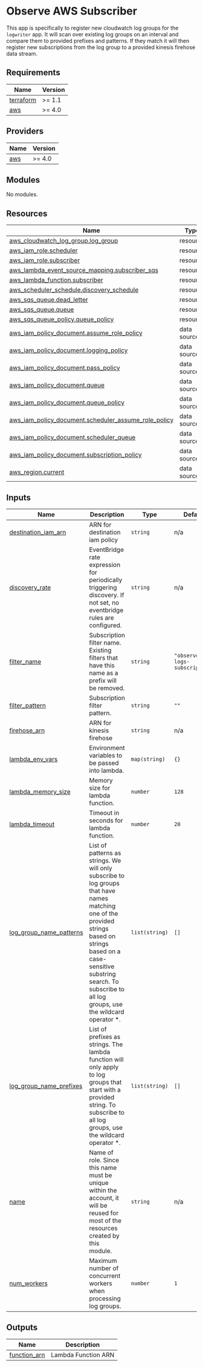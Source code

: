 # Observe AWS Subscriber

This app is specifically to register new cloudwatch log groups for the `logwriter` app. It will scan over existing log groups on an interval and compare them to provided prefixes and patterns. If they match it will then register new subscriptions from the log group to a provided kinesis firehose data stream. 

<!-- BEGINNING OF PRE-COMMIT-TERRAFORM DOCS HOOK -->
## Requirements

| Name | Version |
|------|---------|
| <a name="requirement_terraform"></a> [terraform](#requirement\_terraform) | >= 1.1 |
| <a name="requirement_aws"></a> [aws](#requirement\_aws) | >= 4.0 |

## Providers

| Name | Version |
|------|---------|
| <a name="provider_aws"></a> [aws](#provider\_aws) | >= 4.0 |

## Modules

No modules.

## Resources

| Name | Type |
|------|------|
| [aws_cloudwatch_log_group.log_group](https://registry.terraform.io/providers/hashicorp/aws/latest/docs/resources/cloudwatch_log_group) | resource |
| [aws_iam_role.scheduler](https://registry.terraform.io/providers/hashicorp/aws/latest/docs/resources/iam_role) | resource |
| [aws_iam_role.subscriber](https://registry.terraform.io/providers/hashicorp/aws/latest/docs/resources/iam_role) | resource |
| [aws_lambda_event_source_mapping.subscriber_sqs](https://registry.terraform.io/providers/hashicorp/aws/latest/docs/resources/lambda_event_source_mapping) | resource |
| [aws_lambda_function.subscriber](https://registry.terraform.io/providers/hashicorp/aws/latest/docs/resources/lambda_function) | resource |
| [aws_scheduler_schedule.discovery_schedule](https://registry.terraform.io/providers/hashicorp/aws/latest/docs/resources/scheduler_schedule) | resource |
| [aws_sqs_queue.dead_letter](https://registry.terraform.io/providers/hashicorp/aws/latest/docs/resources/sqs_queue) | resource |
| [aws_sqs_queue.queue](https://registry.terraform.io/providers/hashicorp/aws/latest/docs/resources/sqs_queue) | resource |
| [aws_sqs_queue_policy.queue_policy](https://registry.terraform.io/providers/hashicorp/aws/latest/docs/resources/sqs_queue_policy) | resource |
| [aws_iam_policy_document.assume_role_policy](https://registry.terraform.io/providers/hashicorp/aws/latest/docs/data-sources/iam_policy_document) | data source |
| [aws_iam_policy_document.logging_policy](https://registry.terraform.io/providers/hashicorp/aws/latest/docs/data-sources/iam_policy_document) | data source |
| [aws_iam_policy_document.pass_policy](https://registry.terraform.io/providers/hashicorp/aws/latest/docs/data-sources/iam_policy_document) | data source |
| [aws_iam_policy_document.queue](https://registry.terraform.io/providers/hashicorp/aws/latest/docs/data-sources/iam_policy_document) | data source |
| [aws_iam_policy_document.queue_policy](https://registry.terraform.io/providers/hashicorp/aws/latest/docs/data-sources/iam_policy_document) | data source |
| [aws_iam_policy_document.scheduler_assume_role_policy](https://registry.terraform.io/providers/hashicorp/aws/latest/docs/data-sources/iam_policy_document) | data source |
| [aws_iam_policy_document.scheduler_queue](https://registry.terraform.io/providers/hashicorp/aws/latest/docs/data-sources/iam_policy_document) | data source |
| [aws_iam_policy_document.subscription_policy](https://registry.terraform.io/providers/hashicorp/aws/latest/docs/data-sources/iam_policy_document) | data source |
| [aws_region.current](https://registry.terraform.io/providers/hashicorp/aws/latest/docs/data-sources/region) | data source |

## Inputs

| Name | Description | Type | Default | Required |
|------|-------------|------|---------|:--------:|
| <a name="input_destination_iam_arn"></a> [destination\_iam\_arn](#input\_destination\_iam\_arn) | ARN for destination iam policy | `string` | n/a | yes |
| <a name="input_discovery_rate"></a> [discovery\_rate](#input\_discovery\_rate) | EventBridge rate expression for periodically triggering discovery. If not set, no eventbridge rules are configured. | `string` | n/a | yes |
| <a name="input_filter_name"></a> [filter\_name](#input\_filter\_name) | Subscription filter name. Existing filters that have this name as a prefix will be removed. | `string` | `"observe-logs-subscription"` | no |
| <a name="input_filter_pattern"></a> [filter\_pattern](#input\_filter\_pattern) | Subscription filter pattern. | `string` | `""` | no |
| <a name="input_firehose_arn"></a> [firehose\_arn](#input\_firehose\_arn) | ARN for kinesis firehose | `string` | n/a | yes |
| <a name="input_lambda_env_vars"></a> [lambda\_env\_vars](#input\_lambda\_env\_vars) | Environment variables to be passed into lambda. | `map(string)` | `{}` | no |
| <a name="input_lambda_memory_size"></a> [lambda\_memory\_size](#input\_lambda\_memory\_size) | Memory size for lambda function. | `number` | `128` | no |
| <a name="input_lambda_timeout"></a> [lambda\_timeout](#input\_lambda\_timeout) | Timeout in seconds for lambda function. | `number` | `20` | no |
| <a name="input_log_group_name_patterns"></a> [log\_group\_name\_patterns](#input\_log\_group\_name\_patterns) | List of patterns as strings. We will only subscribe to log groups that have names matching one of the provided strings based on strings based on a case-sensitive substring search. To subscribe to all log groups, use the wildcard operator *. | `list(string)` | `[]` | no |
| <a name="input_log_group_name_prefixes"></a> [log\_group\_name\_prefixes](#input\_log\_group\_name\_prefixes) | List of prefixes as strings. The lambda function will only apply to log groups that start with a provided string. To subscribe to all log groups, use the wildcard operator *. | `list(string)` | `[]` | no |
| <a name="input_name"></a> [name](#input\_name) | Name of role. Since this name must be unique within the<br>account, it will be reused for most of the resources created by this<br>module. | `string` | n/a | yes |
| <a name="input_num_workers"></a> [num\_workers](#input\_num\_workers) | Maximum number of concurrent workers when processing log groups. | `number` | `1` | no |

## Outputs

| Name | Description |
|------|-------------|
| <a name="output_function_arn"></a> [function\_arn](#output\_function\_arn) | Lambda Function ARN |
<!-- END OF PRE-COMMIT-TERRAFORM DOCS HOOK -->
